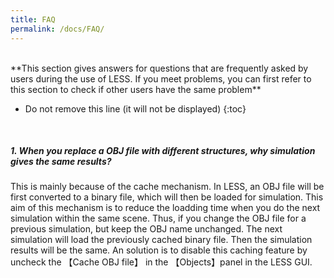 ```yaml
---
title: FAQ
permalink: /docs/FAQ/
---
```


<br/>
**This section  gives answers for questions that are frequently asked by users during the use of LESS. If you meet problems, you can first refer to this section to check if other users have the same problem**

<style>
  // Adding 'Contents' headline to the TOC
#markdown-toc::before {
    content: "Contents";
    font-weight: bold;
}

// Using numbers instead of bullets for listing
#markdown-toc ul {
    list-style: none;
}
  
#markdown-toc {
    border: 1px solid #aaa;
    padding: 1.5em;
    list-style: none;
    display: inline-block;
}
#markdown-toc li ul{
    list-style: none;
}
</style>

 * Do not remove this line (it will not be displayed)
{:toc}

<br/>

##### 1. When you replace a OBJ file with different structures, why simulation gives the same results?
This is mainly because of the cache mechanism. In LESS, an OBJ file will be first converted to a binary file, which will then be loaded for simulation. This aim of this mechanism is to reduce the loadding time when you do the next simulation within the same scene. Thus, if you change the OBJ file for a previous simulation, but keep the OBJ name unchanged. The next simulation will load the previously cached binary file. Then the simulation results will be the same. An solution is to disable this caching feature by uncheck the 【Cache OBJ file】 in the 【Objects】panel in the LESS GUI.

